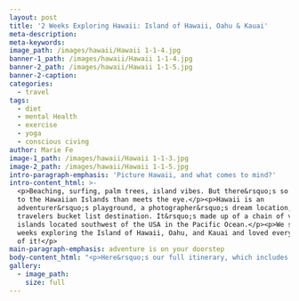 ```yaml
---
layout: post
title: '2 Weeks Exploring Hawaii: Island of Hawaii, Oahu & Kauai'
meta-description:
meta-keywords:
image_path: /images/hawaii/Hawaii 1-1-4.jpg
banner-1_path: /images/hawaii/Hawaii 1-1-4.jpg
banner-2_path: /images/hawaii/Hawaii 1-1-5.jpg
banner-2-caption:
categories:
  - travel
tags:
  - diet
  - mental Health
  - exercise
  - yoga
  - conscious civing
author: Marie Fe
image-1_path: /images/hawaii/Hawaii 1-1-3.jpg
image-2_path: /images/hawaii/Hawaii 1-1-5.jpg
intro-paragraph-emphasis: 'Picture Hawaii, and what comes to mind?'
intro-content_html: >-
  <p>Beaching, surfing, palm trees, island vibes. But there&rsquo;s so much more
  to the Hawaiian Islands than meets the eye.</p><p>Hawaii is an
  adventurer&rsquo;s playground, a photographer&rsquo;s dream location, and a
  travelers bucket list destination. It&rsquo;s made up of a chain of volcanic
  islands located southwest of the USA in the Pacific Ocean.</p><p>We spent 2
  weeks exploring the Island of Hawaii, Oahu, and Kauai and loved every minute
  of it!</p>
main-paragraph-emphasis: adventure is on your doorstep
body-content_html: "<p>Here&rsquo;s our full itinerary, which includes all the practical information you need to start planning your trip.</p><h2>island 1: island of hawaii (big island)</h2><p>The Island of Hawaii is the youngest and largest of all the Hawaiian Islands. Nearly twice the size of all the other islands combined, it is still growing.</p><p>There are two main cities on the Island of Hawaii - Kona is on the West side, and Hilo is on the East. We stayed in Kona, which is the more popular of the two, and loved the vibe and energy that came along with it.</p><p>The Island of Hawaii exceeded all our expectations as every corner brings with it dramatically different landscapes and exciting new adventures. From cascading waterfalls, to glittering, black sand beaches, scenic hiking routes and majestic volcanoes, the Island of Hawaii is an explorers paradise!</p><p>We recommend that you spend at least 4 days here. but even longer if you have the time!</p><h2>things to do on the island of hawaii</h2><h3>1) Explore Hawaii Volcanoes National Park</h3><p>One of the main attractions on the Island of Hawaii is Hawaii Volcanoes National Park, which is easily accessible and a must visit.</p><p>We spent an afternoon exploring here and ended our day by watching the most incredible sunset. The sky was bright pink as we stood there, on the rim of the crater, with steam rising from the volcano, and mingling with the dusky shades of the sky.</p><p>It was a surreal experience and one of those &ldquo;pinch me&rdquo; kind of moments.</p><h3>Costs to visit Hawaii Volcanoes National Park</h3><p>We joined <a target=\"_blank\" href=\"https://www.epiclava.com/\">Epic Lava&rsquo;s Volcano Park Tour </a>and met with their team at the Kilauea Visitor Center.</p><p>The tour prices start from $125 per person for the 4-hour tour, which we highly recommend. Their guides are extremely passionate about the island, and the history behind the park.</p><p>If this is out of your price range, you can also visit Hawaii Volcanoes National Park independently.</p><p>The entrance fee is only $25 per car which gives you access for the whole week.</p><h3>2) Go canoeing</h3><p>After arriving on the Island of Hawaii, we were so excited to get out and about! We checked into our hotel and headed straight to the beach, got a canoe and paddled out into the ocean for sunset.</p><p>You can rent canoes from Kona Boys Beach Shack on Kona Beach.</p><h3>3) Take part in a Hula Class</h3><p>The hula dance is synonymous with Hawaii but not many people know the meaning behind it or get a chance to experience this unique dance firsthand.</p><p>The Hula dance expresses the local beliefs and their culture, as well as respect for the environment around us. Learning more about the Hawaiian culture was a great introduction to our stay on the Hawaiian Islands.</p><h3>4) Go snorkeling with Manta Rays</h3><p>Snorkeling with Manta Rays at night was a magical experience and one of the highlights of our time in Hawaii.</p><p>They are huge and may seem quite scary at first, but they&rsquo;re calm, gentle giants.</p><p>Our manta experience was organized by <a target=\"_blank\" href=\"https://www.anelakaiadventures.com/\">Anelakaia Adventures,</a> an eco-friendly tour operator in Hawaii. We ventured out from Kona and made our way into the ocean on a canoe with no engine.</p><p>Snorkeling at night when you&rsquo;re surrounded by Manta Rays can be quite intimidating, but our guide made sure that we were relaxed and felt safe before getting in.</p><p>The tour costs $109 per person and is worth every penny.</p><h3>5) Go for a hike</h3><p>When you&rsquo;re visiting the Island of Hawaii, adventure is on your doorstep. And the best way to take it all in is to explore on foot. This is exactly what we did when we visited Pololu Valley, the northernmost valley of the extinct volcano, Kohala.</p><p>As we stood there, high up on the cliffs, we watched the waves as they crashed in all their might against the rocks below.</p><p>The Pololu Valley hike is towards the North of the island, about 1.5 hours&rsquo; drive from Kona. The route is well marked and not crowded. Highly recommended!</p><h3>6) Visit a black sand beach</h3><p>Pololu Beach is a black sand beach on the northern coast of the Island of Hawaii. The bay is surrounded by towering cliffs and is completely deserted.</p><p>It&rsquo;s a great outing to pair with the Pololu Valley hike above, even in the rain!</p><h3>7) Make some delicious Kona coffee</h3><p>We joined <a target=\"_blank\" href=\"https://www.ucc-hawaii.com/\">UCC Hawaii</a> and got our hands dirty roasting our very own coffee in Kona. The team explained the entire coffee-making process and we enjoyed a few cups of our freshly roasted coffee after!</p><p>The coffee tour costs $45 per person which includes 2 bags of coffee with your own custom label.</p><h3>8) Check out the largest waterfall in Hawaii</h3><p>At 135m high, Akaka Waterfall is Hawaii&rsquo;s largest waterfall and one of the best places to visit on the Island of Hawaii.</p><p>It&rsquo;s located east of the island, close to Hilo. The waterfall is a short walk from the parking lot and entrance is $5 per car.</p><h2>where to eat on the island of hawaii</h2><p>We were so impressed with all the vegan options available and highly recommend the below restaurants on the Island of Hawaii.</p><ul><li>Sweet Potato Kitchen</li><li>Pōmaikaʻi Cafe</li><li>Sweet Cane Cafe</li><li>Vibe</li><li>Conscious Culture Cafe</li><li>Under the Bodhi Tree</li></ul><h2>where to stay on the island of hawaii</h2><ul><li>Luxury:&nbsp;<a target=\"_blank\" href=\"https://www.fairmont.com/orchid-hawaii/\">Fairmont Orchid</a>&nbsp;- This luxurious resort is the perfect place to return to after a full day of exploring. They also have kayaks, SUP&rsquo;s and snorkeling equipment which you can use and there are turtles right on the beach in front of the hotel.</li></ul><p>Budget: We love staying in self-catering apartments when we&rsquo;re traveling. Not only are they cheaper than hotels, but you can also prepare your own meals so you save costs by not eating out. Places like&nbsp;<a target=\"_blank\" href=\"https://www.booking.com/hotel/us/knigge-farms.en-gb.html?aid=304142;label=gen173nr-1FCAEoggI46AdIM1gEaPsBiAEBmAEJuAEXyAEP2AEB6AEB-AELiAIBqAIDuAKnmNnrBcACAQ;sid=5749569209fd8fc978a9f9ab489366fe;all_sr_blocks=250036601_147135960_2_0_0;checkin=2020-06-18;checkout=2020-06-19;dest_id=20030951;dest_type=city;dist=0;group_adults=2;group_children=0;hapos=5;highlighted_blocks=250036601_147135960_2_0_0;hpos=5;nflt=pri%3D2%3Bpri%3D3%3B;no_rooms=1;room1=A%2CA;sb_price_type=total;sr_order=popularity;srepoch=1568034050;srpvid=44e75b804f8801fd;type=total;ucfs=1&amp;#hotelTmpl\">Knigge Farms&nbsp;</a>and&nbsp;<a target=\"_blank\" href=\"https://www.airbnb.com/rooms/871013?adults=2&amp;source_impression_id=p3_1568033759_t0qK0eXaA3v9LH5u&amp;toddlers=0\">this condo</a>&nbsp;are the perfect budget-friendly accommodation options on Big Island.</p><h2>island 2: oahu</h2><p>After a few days exploring the Island of Hawaii, we were excited to move on to Oahu.Although it&rsquo;s a smaller island when compared to the Island of Hawaii, Oahu has a lot of attractions and the beaches here are some of the best in Hawaii.</p><h2>things to do in oahu</h2><h3>1) Kualoa Ranch Private Nature Reserve</h3><p>This is the day we were most excited for! <a target=\"_blank\" href=\"https://www.kualoa.com/\">Kualoa Ranch </a>is a 4 000 acre nature reserve located on the East coast of Oahu.Remember the movies Jurassic Park, Jumanji, Mighty Joe Young, and Godzilla? And who can forget Lost or 50 First Dates! Well, Kualoa Ranch is the filming location for all of these. How crazy is that!There are various tours starting from $40 per person, going up to $150 depending on your preferences.</p><h3>2) Watch dolphins on a boat tour</h3><p>The highlight of all our trips involves some sort of adventure, and this was no different!We headed West of Oahu for a boat trip where we spent the morning watching dolphins and free-diving.This 4-hour boat tour with&nbsp;<a target=\"_blank\" href=\"https://sailhawaii.com/\">Wild Side Speciality Tours&nbsp;</a>costs $175 per person which includes your snorkeling gear, lunch, snacks, and water.</p><h3>3) Explore Haleiwa</h3><p>Haleiwa is located on Oahu&rsquo;s north shore and is famous for its big waves and great beaches.This is where all the big surfing competitions take place so if you&rsquo;re here at the right time, you might be able to watch the pro&rsquo;s as they take on some of the biggest waves in the world!</p><h3>4) Explore the streets of Kaka&rsquo;ako District:</h3><p>A street art community project was started by Pow Wow Worldwide which showcases the talent of the community. Head to the Kaka&rsquo;ako District to check it out!It really is incredible to see just how creative people are, and how we can express ourselves through different forms of art.</p><h3>5) Swim with turtles</h3><p>We can never get enough of turtles, so we headed to Laniakea Beach. There are so many secret spots nearby where you&rsquo;ll have the beach to yourself.As Marie was gently floating in the water, a turtle mistook her bright yellow bathing suit for algae and bit her. A moment we won&rsquo;t forget too quickly!</p><h3>6) Go beaching at Waimea Bay</h3><p>Waimea Bay is a beautiful beach on the north shore of Oahu. It&rsquo;s a great place to go swimming, snorkeling, and surfing. We even saw an eagle ray! We met up with Nolan, a local photographer who we&rsquo;ve been following for quite some time and it was great getting the chance to meet him and create some awesome content together.</p><h3>7) SUP Yoga</h3><p>Doing yoga is an integral part of our daily routine and we were put to the test in Oahu when we did yoga, on a stand-up paddle board, in the middle of the ocean!It was a beautiful way to take in our first sunset on Oahu Island in Hawaii.Our session was lead by&nbsp;<a target=\"_blank\" href=\"https://www.yogafloats.com/\">Yoga Floats</a>&nbsp;at Waikiki Beach. It cost $40 per person for the 1.5-hour yoga class.</p><h2>where to eat in oahu</h2><p>As with the Island of Hawaii, Oahu has endless options for vegans, and we loved the food here</p><h2>where to stay in oahu:</h2><ul><li>Govinda&rsquo;s Restaurant. This spot serves the most delicious vegan and vegetarian buffet for $12 all you can eat. They&rsquo;re only open during lunch time.</li><li>Beet Box Caf&eacute;</li><li>Mud Hen Water</li><li>Kahumana Organic Farm &amp; Cafe</li><li>Luxury:&nbsp;<a target=\"_blank\" href=\"https://www.alohilaniresort.com/special-offers/?gclid=CjwKCAjwldHsBRAoEiwAd0JybbQQ6uM5R45o04HkHyBPLszlNZgFjFj4JdHpjAtrFaTR7tHJJ_wpZRoCBEYQAvD_BwE\">Alohilani Resort</a>&nbsp;is situated in Waikiki Beach and you cannot go wrong with this location.</li></ul><p>Budget: Island James Villa - This is an amazing family spot in Oahu. You can contact them directly through&nbsp;<a target=\"_blank\" href=\"https://www.instagram.com/islandjamesvilla/\">Instagram</a>.</p><h2>island 3: kauai</h2><p>Kauai was the last stop on our Hawaii itinerary. We were welcomed to the island with a morning shower but that didn&rsquo;t stop us from getting out and exploring!Kauai is often overlooked by tourists who have limited time and choose to visit other islands, such as the Island of Hawaii and Oahu instead. But the secret is out: Kauai is our favorite place in Hawaii!</p><h2>things to do in kauai</h2><h3>1) Boat trip to the Napali Coast</h3><p>Words can&rsquo;t describe just how incredible the lush green forests, towering mountains, and out-of-this-world scenery are that makes up the Napali Coast on Kauai Island.It&rsquo;s located on the northwest of Kauai and the best way to experience this gorgeous coastline is with a boat cruise. We explored caves, saw countless dolphins and several giant turtles.For $130 per person, you&rsquo;ll get 6 hours on the ocean including food, refreshments and snorkeling gear. We highly recommend&nbsp;<a target=\"_blank\" href=\"https://kauaiseatours.com/\">Kauai Sea Tours&nbsp;</a>for this.\uFEFF</p><h3>2) Take a dive into Wailua Falls</h3><p>Wailua Falls is a 50m high waterfall on the east of Kauai. There&rsquo;s a stunning viewpoint at the top with gorgeous views of the entire waterfall. It&rsquo;s not crowded and is a must-visit spot in Kauai.You can walk down the trail and reach the pool at the bottom of the falls, but this can be extremely dangerous so be extra careful.</p><h3>3) Take a drive to Hanalei Bay</h3><p>Hanalei Bay is the biggest bay on the north of Kauai Island. The beaches here are beautiful and it&rsquo;s worth stopping by and exploring the town.</p><h3>4) Visit Turtle Cove</h3><p>You&rsquo;re almost guaranteed to see turtles at Turtle Cove! This was such a fun experience for us because not only are there turtles in the water, but you also get to swim in a cave.</p><h3>5) Explore Queens Bath</h3><p>Queens Bath is a tidal pool north of Kauai that has been separated from the sea by lava rock! It made for a great trip and is a must-do on Kauai Island.</p><h2>where to eat in kauai</h2><h2>where to stay in kauai</h2><ul><li>Papayas natural foods</li><li>Java Kai Kauai</li></ul><p><a target=\"_blank\" href=\"https://www.booking.com/searchresults.en-gb.html?aid=311984%3Blabel%3Dplantation-hale-suites-tkG0r5DaGNCNgpfXy8ayvQS162176855714%3Apl%3Ata%3Ap1%3Ap2%3Aac%3Aap1t2%3Aneg%3Afi%3Atiaud-285284110726%3Akwd-287175170%3Alp1028684%3Ali%3Adec%3Adm%3Bsid%3D5749569209fd8fc978a9f9ab489366fe%3Bcity%3D20030979%3Bexpand_sb%3D1%3Bhighlighted_hotels%3D279993%3Bhlrd%3Dno_dates%3Bkeep_landing%3D1%3Bredirected%3D1%3Bsource%3Dhotel&amp;gclid=CjwKCAjwldHsBRAoEiwAd0JybeK-7fjkTfccZaXZHuTqrd-dOAe4dP2pGVPgERo9TGV5e2S5sY0tohoC-AUQAvD_BwE\">Plantation Hale Suites:&nbsp;</a>We stayed here for 3 nights and paid $450 in total. It&rsquo;s a great price considering how expensive some of the other accommodation options in Hawaii can be.</p><h2>how to get to hawaii</h2><p>Most international flights to Hawaii arrive into Oahu. To get to the Island of Hawaii and Kauai, you&rsquo;ll need to catch a domestic flight from Oahu. Both islands are about 40 minutes away and a return flight will cost about $145.</p><h3>How to get around the islands</h3><p>The Hawaiian Islands are best explored by car. Renting a vehicle for the duration of your stay will allow you to have the flexibility to move around as and when you please. You can also explore the islands and enjoy the quiet and hidden parts that not many people get to see.We paid $120 for a 3-day rental which included insurance.</p><h2>the best time to visit hawaii</h2><p>Hawaii is top of most traveler&rsquo;s bucket lists and so the best time to visit is between September and November when it&rsquo;s not so busy.Peak season is December to March, and you&rsquo;ll find that everything will cost a bit more during this time.</p><h2>hawaii budget</h2><p>Unfortunately, Hawaii is one of the more expensive destinations we&rsquo;ve visited, but if you plan your trip in advance, you can save quite a bit of money.A bottle of water costs between $1-4 and simple lunch at a local cafe will set you back $12-$30 per person. If you&rsquo;re looking to go on a dinner date with your partner, expect to pay $20-$40 per person. This excludes the 15-20% tip that is expected.If you&rsquo;re traveling on a budget, it&rsquo;s best to stay in a self-catering apartment where you can cook your own meals as all of those costs add up. We paid $29 for snacks and groceries for 3 people to make dinner at our apartment and we highly recommend that you look at doing the same.</p><p>Bali and Sri Lanka are far more affordable travel destinations. But the Hawaiian Islands are unlike any place we&rsquo;ve explored before.Our trip to the Island of Hawaii and Oahu was organized in collaboration with @gohawaiiuk to raise awareness for sustainable tourism. Thank you for having us on your beautiful islands and we can&rsquo;t wait to return!</p>"
gallery:
  - image_path:
    size: full
---
```


